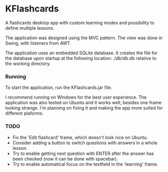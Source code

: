 # KFlashcards
A flashcards desktop app with custom learning modes and possibility to define multiple lessons.

The application was designed using the MVC pattern. The view was done in Swing, with listeners from AWT.

The application uses an embedded SQLite database. 
It creates the file for the database upon startup at the following location: ./db/db.db relative to the working directory.

### Running
To start the application, run the KFlashcards.jar file.

I recommend running on Windows for the best user experience. The application was also tested on Ubuntu and it works well, besides one frame looking strange. I'm planning on fixing it and making the app more suited for different plaforms.

### TODO
* Fix the 'Edit flashcard' frame, which doesn't look nice on Ubuntu.
* Consider adding a button to switch questions with answers in a whole lesson.
* Try to enable getting next question with ENTER after the answer has been checked (now it can be done with spacebar).
* Try to enable automatical focus on the textfield in the 'learning' frame.
